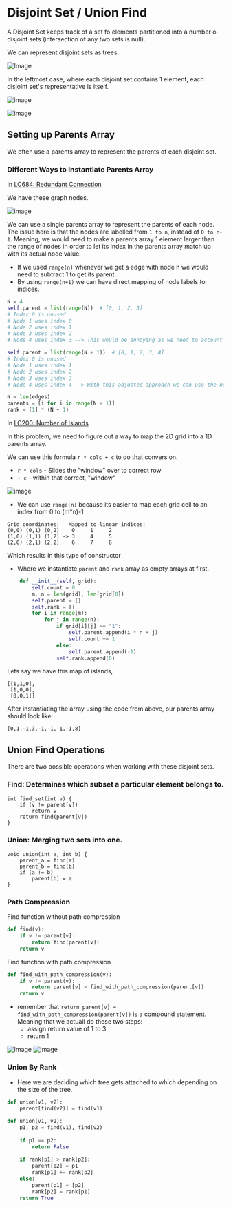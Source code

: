 # Disjoint Set / Union Find

A Disjoint Set keeps track of a set fo elements partitioned into a number o disjoint sets (intersection of any two sets is null).

We can represent disjoint sets as trees.

![Image](/algorithms/union-find/assets/disjoint%20sets.JPG)

In the leftmost case, where each disjoint set contains 1 element, each disjoint set's representative is itself.

![image](/algorithms/union-find/assets/union_find_parents_1.png)

![image](/algorithms/union-find/assets/union_find_parents_2.png)

## Setting up Parents Array

We often use a parents array to represent the parents of each disjoint set.

### Different Ways to Instantiate Parents Array

In [LC684: Redundant Connection ](https://leetcode.com/problems/redundant-connection/description/)

We have these graph nodes.

![image](/algorithms/union-find/assets/redundant%20connection.jpg)

We can use a single parents array to represent the parents of each node. The issue here is that the nodes are labelled from `1 to n`, instead of `0 to n-1`. Meaning, we would need to make a parents array 1 element larger than the range of nodes in order to let its index in the parents array match up with its actual node value.

- If we used `range(n)` whenever we get a edge with node n we would need to subtract 1 to get its parent.
- By using `range(n+1)` we can have direct mapping of node labels to indices.

```python
N = 4
self.parent = list(range(N))  # [0, 1, 2, 3]
# Index 0 is unused
# Node 1 uses index 0
# Node 2 uses index 1
# Node 3 uses index 2
# Node 4 uses index 3 --> This would be annoying as we need to account for that -1 different in each.

self.parent = list(range(N + 1))  # [0, 1, 2, 3, 4]
# Index 0 is unused
# Node 1 uses index 1
# Node 2 uses index 2
# Node 3 uses index 3
# Node 4 uses index 4 --> With this adjusted approach we can use the node to index itself.
```

```python
N = len(edges)
parents = [i for i in range(N + 1)]
rank = [1] * (N + 1)
```

In [LC200: Number of Islands](https://leetcode.com/problems/number-of-islands/description/)

In this problem, we need to figure out a way to map the 2D grid into a 1D parents array.

We can use this formula `r * cols + c` to do that conversion.
- `r * cols` - Slides the "window" over to correct row
- `+ c` - within that correct, "window"

![image](/algorithms/union-find/assets/2dgrid_into_1dparent_array.jpg)

- We can use `range(n)` because its easier to map each grid cell to an index from 0 to (m*n)-1

```
Grid coordinates:   Mapped to linear indices:
(0,0) (0,1) (0,2)    0     1     2     
(1,0) (1,1) (1,2) -> 3     4     5     
(2,0) (2,1) (2,2)    6     7     8    
```

Which results in this type of constructor
- Where we instantiate `parent` and `rank` array as empty arrays at first.

```python
    def __init__(self, grid):
        self.count = 0
        m, n = len(grid), len(grid[0])
        self.parent = []
        self.rank = []
        for i in range(m):
            for j in range(n):
                if grid[i][j] == "1":
                    self.parent.append(i * n + j)
                    self.count += 1
                else:
                    self.parent.append(-1)
                self.rank.append(0)
```

Lets say we have this map of islands,

```
[[1,1,0],
 [1,0,0],  
 [0,0,1]]
```

After instantiating the array using the code from above, our parents array should look like:

```
[0,1,-1,3,-1,-1,-1,-1,8]
```

## Union Find Operations

There are two possible operations when working with these disjoint sets.

### Find: Determines which subset a particular element belongs to.

```
int find_set(int v) {
    if (v != parent[v])
        return v
    return find(parent[v])
}
```

### Union: Merging two sets into one.

```
void union(int a, int b) {
    parent_a = find(a)
    parent_b = find(b)
    if (a != b)
        parent[b] = a
}
```


### Path Compression

Find function without path compression

```python
def find(v):
    if v != parent[v]:
        return find(parent[v])
    return v
```

Find function with path compression

```python
def find_with_path_compression(v):
    if v != parent(v):
        return parent[v] = find_with_path_compression(parent[v])
    return v
```

- remember that `return parent[v] = find_with_path_compression(parent[v])` is a compound statement. Meaning that we actuall do these two steps:
    - assign return value of 1 to 3
    - return 1

![Image](/algorithms/union-find/assets/path_compression_1.JPG)
![Image](/algorithms/union-find/assets/path_compression_2.JPG)

### Union By Rank

- Here we are deciding which tree gets attached to which depending on the size of the tree.

```python
def union(v1, v2):
    parent[find(v2)] = find(v1)
```

```python
def union(v1, v2):
    p1, p2 = find(v1), find(v2)
    
    if p1 == p2:
        return False
    
    if rank[p1] > rank[p2]:
        parent[p2] = p1
        rank[p1] += rank[p2]
    else:
        parent[p1] = [p2]
        rank[p2] = rank[p1]
    return True
```